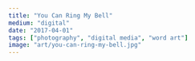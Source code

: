 ```yaml
---
title: "You Can Ring My Bell"
medium: "digital"
date: "2017-04-01"
tags: ["photography", "digital media", "word art"]
image: "art/you-can-ring-my-bell.jpg"
---
```

